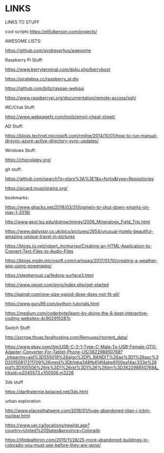 # LINKS
LINKS TO STUFF

cool scripts
https://elifulkerson.com/projects/


AWESOME LISTS:

https://github.com/sindresorhus/awesome





Raspberry Pi Stuff:

https://www.berryterminal.com/doku.php/berryboot

https://piratebox.cc/raspberry_pi:diy

https://github.com/billz/raspap-webgui

https://www.raspberrypi.org/documentation/remote-access/ssh/


IRC/Chat Stuff:

https://www.webpagefx.com/tools/emoji-cheat-sheet/

AD Stuff:

https://blogs.technet.microsoft.com/rmilne/2014/10/01/how-to-run-manual-dirsync-azure-active-directory-sync-updates/


Windows Stuff:

https://chocolatey.org/


git stuff:

https://github.com/search?q=stars%3A%3E1&s=forks&type=Repositories

https://picard.musicbrainz.org/

bookmarks:

https://www.ghacks.net/2018/03/31/logmein-to-shut-down-xmarks-on-may-1-2018/

http://www.geol.lsu.edu/dutrow/mingy/2006_Mineralogy_Field_Trip.html

https://www.dailystar.co.uk/pics/pictures/2654/unusual-hotels-beautiful-amazing-unique-travel-in-pictures

https://blogs.iis.net/robert_mcmurray/Creating-an-HTML-Application-to-Convert-Text-Files-to-Audio-Files

https://blogs.msdn.microsoft.com/carlosag/2017/01/10/creating-a-weather-app-using-powerapps/

https://stephenjust.ca/fedora-surface3.html

https://www.opoet.com/pyro/index.php/get-started

http://paindr.com/one-size-opioid-dose-does-not-fit-all/

https://www.guru99.com/python-tutorials.html

https://medium.com/coderbyte/learn-by-doing-the-8-best-interactive-coding-websites-4c902915287c

Switch Stuff:

http://sorrow.thoas.feralhosting.com/Remuxes/rtorrent_data/

https://www.ebay.com/itm/USB-C-3-1-Type-C-Male-To-USB-Female-OTG-Adapter-Converter-For-Tablet-Phone-US/362298850768?_trkparms=aid%3D555019%26algo%3DPL.BANDIT%26ao%3D1%26asc%3D20150817211709%26meid%3Db1eba348fb414f4abe8100ea14ac333e%26pid%3D100506%26rk%3D1%26rkt%3D1%26%26itm%3D362298850768&_trksid=p2045573.c100506.m3226

3ds stuff

https://darthsternie.bplaced.net/3ds.html


urban exploration

http://www.placesthatwere.com/2016/01/huge-abandoned-titan-i-icbm-nuclear.html

https://www.uer.ca/locations/newlist.asp?country=United%20States&province=Colorado

https://lifedeathiron.com/2015/11/28/25-more-abandoned-buildings-in-colorado-you-must-see-before-they-are-gone/
